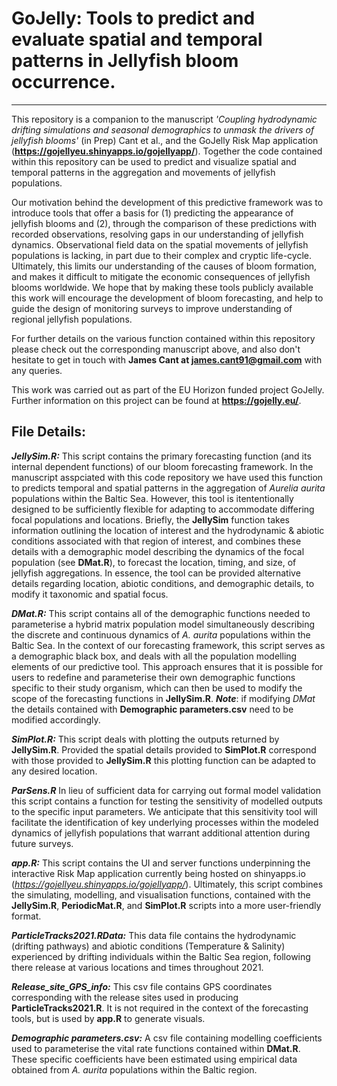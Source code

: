 # GoJelly: Tools to predict and evaluate spatial and temporal patterns in Jellyfish bloom occurrence.
---

This repository is a companion to the manuscript *'Coupling hydrodynamic drifting simulations and seasonal demographics to unmask the drivers of jellyfish blooms'* (in Prep) Cant et al., and the GoJelly Risk Map application (**https://gojellyeu.shinyapps.io/gojellyapp/**). Together the code contained within this repository can be used to predict and visualize spatial and temporal patterns in the aggregation and movements of jellyfish populations.

Our motivation behind the development of this predictive framework was to introduce tools that offer a basis for (1) predicting the appearance of jellyfish blooms and (2), through the comparison of these predictions with recorded observations, resolving gaps in our understanding of jellyfish dynamics. Observational field data on the spatial movements of jellyfish populations is lacking, in part due to their complex and cryptic life-cycle. Ultimately, this limits our understanding of the causes of bloom formation, and makes it difficult to mitigate the economic consequences of jellyfish blooms worldwide. We hope that by making these tools publicly available this work will encourage the development of bloom forecasting, and help to guide the design of monitoring surveys to improve understanding of regional jellyfish populations.

For further details on the various function contained within this repository please check out the corresponding manuscript above, and also don't hesitate to get in touch with **James Cant at james.cant91@gmail.com** with any queries.

This work was carried out as part of the EU Horizon funded project GoJelly. Further information on this project can be found at **https://gojelly.eu/**.



## File Details:

***JellySim.R:***
This script contains the primary forecasting function (and its internal dependent functions) of our bloom forecasting framework. In the manuscript asspciated with this code repository we have used this function to predicts temporal and spatial patterns in the aggregation of *Aurelia aurita* populations within the Baltic Sea. However, this tool is itententionally designed to be sufficiently flexible for adapting to accommodate differing focal populations and locations. Briefly, the **JellySim** function takes information outlining the location of interest and the hydrodynamic & abiotic conditions associated with that region of interest, and combines these details with a demographic model describing the dynamics of the focal population (see **DMat.R**), to forecast the location, timing, and size, of jellyfish aggregations. In essence, the tool can be provided alternative details regarding location, abiotic conditions, and demographic details, to modify it taxonomic and spatial focus.

***DMat.R:***
This script contains all of the demographic functions needed to parameterise a hybrid matrix population model simultaneously describing the discrete and continuous dynamics of *A. aurita* populations within the Baltic Sea. In the context of our forecasting framework, this script serves as a demographic black box, and deals with all the population modelling elements of our predictive tool. This approach ensures that it is possible for users to redefine and parameterise their own demographic functions specific to their study organism, which can then be used to modify the scope of the forecasting functions in **JellySim.R**. ***Note***: if modifying *DMat* the details contained with **Demographic parameters.csv** need to be modified accordingly.

***SimPlot.R:***
This script deals with plotting the outputs returned by **JellySim.R**. Provided the spatial details provided to **SimPlot.R** correspond with those provided to **JellySim.R** this plotting function can be adapted to any desired location.

***ParSens.R***
In lieu of sufficient data for carrying out formal model validation this script contains a function for testing the sensitivity of modelled outputs to the specific input parameters. We anticipate that this sensitivity tool will facilitate the identification of key underlying processes within the modeled dynamics of jellyfish populations that warrant additional attention during future surveys.

***app.R:***
This script contains the UI and server functions underpinning the interactive Risk Map application currently being hosted on shinyapps.io (*https://gojellyeu.shinyapps.io/gojellyapp/*). Ultimately, this script combines the simulating, modelling, and visualisation functions, contained with the **JellySim.R**, **PeriodicMat.R**, and **SimPlot.R** scripts into a more user-friendly format.

***ParticleTracks2021.RData:***
This data file contains the hydrodynamic (drifting pathways) and abiotic conditions (Temperature & Salinity) experienced by drifting individuals within the Baltic Sea region, following there release at various locations and times throughout 2021.

***Release_site_GPS_info:***
This csv file contains GPS coordinates corresponding with the release sites used in producing **ParticleTracks2021.R**. It is not required in the context of the forecasting tools, but is used by **app.R** to generate visuals.

***Demographic parameters.csv:***
A csv file containing modelling coefficients used to parameterise the vital rate functions contained within **DMat.R**. These specific coefficients have been estimated using empirical data obtained from *A. aurita* populations within the Baltic region.
